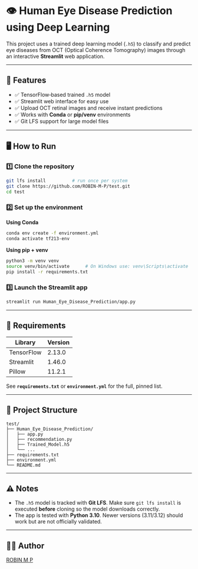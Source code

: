# 👁️ Human Eye Disease Prediction using Deep Learning

This project uses a trained deep learning model (`.h5`) to classify and predict eye diseases from OCT (Optical Coherence Tomography) images through an interactive **Streamlit** web application.

---

## 🚀 Features

- ✅ TensorFlow‑based trained `.h5` model  
- ✅ Streamlit web interface for easy use  
- ✅ Upload OCT retinal images and receive instant predictions  
- ✅ Works with **Conda** or **pip/venv** environments  
- ✅ Git LFS support for large model files  

---

## 🖥️ How to Run

### 1️⃣ Clone the repository

```bash
git lfs install          # run once per system
git clone https://github.com/ROBIN-M-P/test.git
cd test
```

### 2️⃣ Set up the environment

**Using Conda**

```bash
conda env create -f environment.yml
conda activate tf213-env
```

**Using pip + venv**

```bash
python3 -m venv venv
source venv/bin/activate      # On Windows use: venv\Scripts\activate
pip install -r requirements.txt
```

### 3️⃣ Launch the Streamlit app

```bash
streamlit run Human_Eye_Disease_Prediction/app.py
```

---

## 🧪 Requirements

| Library     | Version |
|-------------|---------|
| TensorFlow  | 2.13.0  |
| Streamlit   | 1.46.0  |
| Pillow      | 11.2.1  |

See **`requirements.txt`** or **`environment.yml`** for the full, pinned list.

---

## 📂 Project Structure

```text
test/
├── Human_Eye_Disease_Prediction/
│   ├── app.py
│   ├── recommendation.py
│   ├── Trained_Model.h5
│   └── ...
├── requirements.txt
├── environment.yml
└── README.md
```

---

## ⚠️ Notes

- The `.h5` model is tracked with **Git LFS**. Make sure `git lfs install` is executed **before** cloning so the model downloads correctly.
- The app is tested with **Python 3.10**. Newer versions (3.11/3.12) should work but are not officially validated.

---

## 👨‍💻 Author

[ROBIN M P](https://github.com/ROBIN-M-P)
